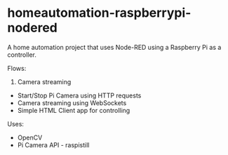 # homeautomation-raspberrypi-nodered
A home automation project that uses Node-RED using a Raspberry Pi as a controller.

Flows:
1. Camera streaming
- Start/Stop Pi Camera using HTTP requests
- Camera streaming using WebSockets
- Simple HTML Client app for controlling

Uses:
- OpenCV
- Pi Camera API - raspistill
